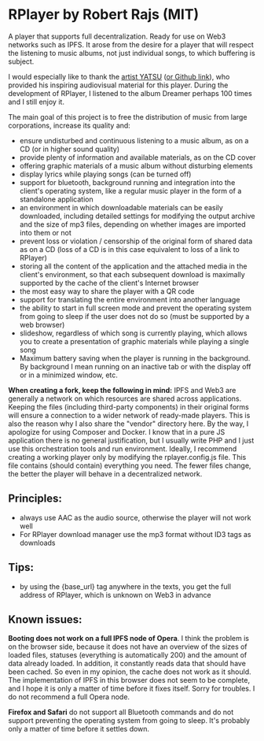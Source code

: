 # RPlayer by Robert Rajs (MIT)

A player that supports full decentralization. Ready for use on Web3 networks such as IPFS. It arose from the desire for a player that will respect the listening to music albums, not just individual songs, to which buffering is subject.

I would especially like to thank the [artist YATSU](https://yatsuband.bandcamp.com/) ([or Github link](https://github.com/michaldivis)), who provided his inspiring audiovisual material for this player. During the development of RPlayer, I listened to the album Dreamer perhaps 100 times and I still enjoy it.
  
The main goal of this project is to free the distribution of music from large corporations, increase its quality and:
  
* ensure undisturbed and continuous listening to a music album, as on a CD (or in higher sound quality)
* provide plenty of information and available materials, as on the CD cover
* offering graphic materials of a music album without disturbing elements
* display lyrics while playing songs (can be turned off)
* support for bluetooth, background running and integration into the client's operating system, like a regular music player in the form of a standalone application
* an environment in which downloadable materials can be easily downloaded, including detailed settings for modifying the output archive and the size of mp3 files, depending on whether images are imported into them or not
* prevent loss or violation / censorship of the original form of shared data as on a CD (loss of a CD is in this case equivalent to loss of a link to RPlayer)
* storing all the content of the application and the attached media in the client's environment, so that each subsequent download is maximally supported by the cache of the client's Internet browser
* the most easy way to share the player with a QR code
* support for translating the entire environment into another language
* the ability to start in full screen mode and prevent the operating system from going to sleep if the user does not do so (must be supported by a web browser)
* slideshow, regardless of which song is currently playing, which allows you to create a presentation of graphic materials while playing a single song
* Maximum battery saving when the player is running in the background. By background I mean running on an inactive tab or with the display off or in a minimized window, etc.

**When creating a fork, keep the following in mind:** IPFS and Web3 are generally a network on which resources are shared across applications. Keeping the files (including third-party components) in their original forms will ensure a connection to a wider network of ready-made players. This is also the reason why I also share the "vendor" directory here. By the way, I apologize for using Composer and Docker. I know that in a pure JS application there is no general justification, but I usually write PHP and I just use this orchestration tools and run environment. Ideally, I recommend creating a working player only by modifying the rplayer.config.js file. This file contains (should contain) everything you need. The fewer files change, the better the player will behave in a decentralized network.

## Principles:

* always use AAC as the audio source, otherwise the player will not work well
* For RPlayer download manager use the mp3 format without ID3 tags as downloads

## Tips:

* by using the {base_url} tag anywhere in the texts, you get the full address of RPlayer, which is unknown on Web3 in advance

## Known issues:

**Booting does not work on a full IPFS node of Opera**. I think the problem is on the browser side, because it does not have an overview of the sizes of loaded files, statuses (everything is automatically 200) and the amount of data already loaded. In addition, it constantly reads data that should have been cached. So even in my opinion, the cache does not work as it should. The implementation of IPFS in this browser does not seem to be complete, and I hope it is only a matter of time before it fixes itself. Sorry for troubles. I do not recommend a full Opera node.

**Firefox and Safari** do not support all Bluetooth commands and do not support preventing the operating system from going to sleep. It's probably only a matter of time before it settles down.
